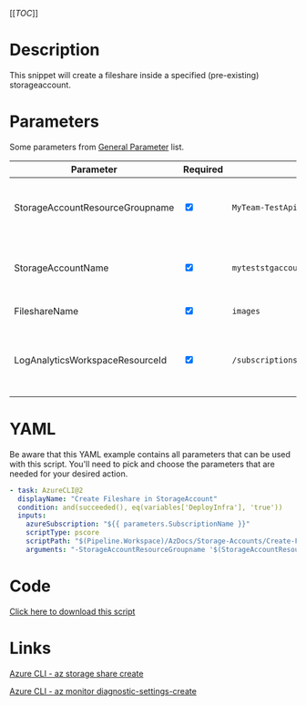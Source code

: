 [[_TOC_]]

# Description

This snippet will create a fileshare inside a specified (pre-existing) storageaccount.

# Parameters

Some parameters from [General Parameter](/Azure/Azure-CLI-Snippets) list.

| Parameter                       | Required                        | Example Value                                                                                                                                   | Description                                                           |
| ------------------------------- | ------------------------------- | ----------------------------------------------------------------------------------------------------------------------------------------------- | --------------------------------------------------------------------- |
| StorageAccountResourceGroupname | <input type="checkbox" checked> | `MyTeam-TestApi-$(Release.EnvironmentName)`                                                                                                     | The resourcegroup where the storageaccount resides in.                |
| StorageAccountName              | <input type="checkbox" checked> | `myteststgaccount$(Release.EnvironmentName)`                                                                                                    | The name of the storageaccount which will be used.                    |
| FileshareName                   | <input type="checkbox" checked> | `images`                                                                                                                                        | The name of the fileshare.                                            |
| LogAnalyticsWorkspaceResourceId | <input type="checkbox" checked> | `/subscriptions/<subscriptionid>/resourceGroups/<resourcegroup>/providers/Microsoft.OperationalInsights/workspaces/<loganalyticsworkspacename>` | The Log Analytics Workspace the diagnostic setting will be linked to. |

# YAML

Be aware that this YAML example contains all parameters that can be used with this script. You'll need to pick and choose the parameters that are needed for your desired action.

```yaml
- task: AzureCLI@2
  displayName: "Create Fileshare in StorageAccount"
  condition: and(succeeded(), eq(variables['DeployInfra'], 'true'))
  inputs:
    azureSubscription: "${{ parameters.SubscriptionName }}"
    scriptType: pscore
    scriptPath: "$(Pipeline.Workspace)/AzDocs/Storage-Accounts/Create-Fileshare-in-StorageAccount.ps1"
    arguments: "-StorageAccountResourceGroupname '$(StorageAccountResourceGroupname)' -StorageAccountName '$(StorageAccountName)' -FileshareName '$(FileshareName)' -LogAnalyticsWorkspaceResourceId '$(LogAnalyticsWorkspaceResourceId)'"
```

# Code

[Click here to download this script](../../../../src/Storage-Accounts/Create-Fileshare-in-Storageaccount.ps1)

# Links

[Azure CLI - az storage share create](https://docs.microsoft.com/en-us/cli/azure/storage/share?view=azure-cli-latest#az_storage_share_create)

[Azure CLI - az monitor diagnostic-settings-create](https://docs.microsoft.com/nl-nl/cli/azure/monitor/diagnostic-settings?view=azure-cli-latest#az_monitor_diagnostic_settings_create)
